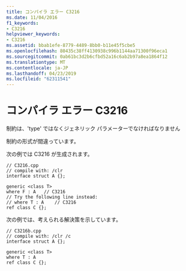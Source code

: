 ```yaml
---
title: コンパイラ エラー C3216
ms.date: 11/04/2016
f1_keywords:
- C3216
helpviewer_keywords:
- C3216
ms.assetid: bbab1efe-8779-4489-8bb0-b11e45f5cbe5
ms.openlocfilehash: 80435c38ff4130938c996b1144aa71300f96eca1
ms.sourcegitcommit: 0ab61bc3d2b6cfbd52a16c6ab2b97a8ea1864f12
ms.translationtype: MT
ms.contentlocale: ja-JP
ms.lasthandoff: 04/23/2019
ms.locfileid: "62311541"
---
```

# <a name="compiler-error-c3216"></a>コンパイラ エラー C3216

制約は、'type' ではなくジェネリック パラメーターでなければなりません

制約の形式が間違っています。

次の例では C3216 が生成されます。

```
// C3216.cpp
// compile with: /clr
interface struct A {};

generic <class T>
where F : A   // C3216
// Try the following line instead:
// where T : A    // C3216
ref class C {};
```

次の例では、考えられる解決策を示しています。

```
// C3216b.cpp
// compile with: /clr /c
interface struct A {};

generic <class T>
where T : A
ref class C {};
```
